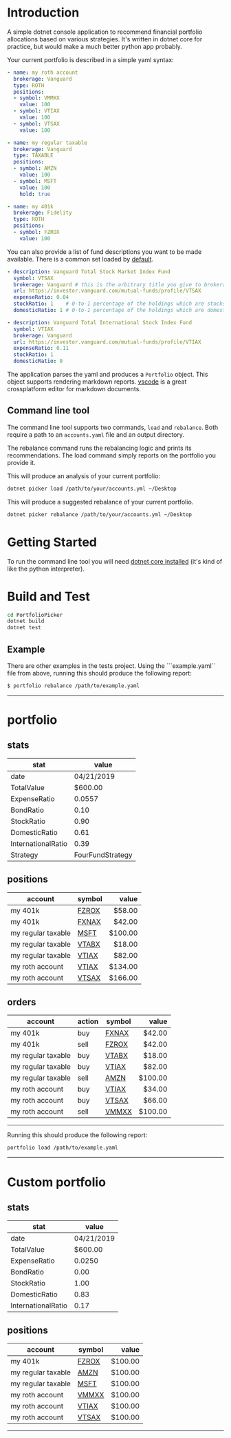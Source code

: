 # Introduction
A simple dotnet console application to recommend financial portfolio allocations based on various strategies. 
It's written in dotnet core for practice, but would make a much better python app probably.

Your current portfolio is described in a simple yaml syntax: 
```yaml
- name: my roth account
  brokerage: Vanguard
  type: ROTH
  positions:
  - symbol: VMMXX
    value: 100
  - symbol: VTIAX
    value: 100
  - symbol: VTSAX
    value: 100

- name: my regular taxable
  brokerage: Vanguard
  type: TAXABLE
  positions:
  - symbol: AMZN
    value: 100
  - symbol: MSFT
    value: 100
    hold: true

- name: my 401k
  brokerage: Fidelity
  type: ROTH
  positions:
  - symbol: FZROX
    value: 100
```

You can also provide a list of fund descriptions you want to be made available.
There is a common set loaded by [default](https://zachariahcox.visualstudio.com/_git/PortfolioPicker?path=%2FPortfolioPicker%2FApp%2Fdata%2Ffunds.yaml&version=GBmaster&_a=contents&line=2&lineStyle=plain&lineEnd=9&lineStartColumn=1&lineEndColumn=19). 

```yaml
- description: Vanguard Total Stock Market Index Fund
  symbol: VTSAX
  brokerage: Vanguard # this is the arbitrary title you give to brokerages. It is used to preference which accounts hold which positions
  url: https://investor.vanguard.com/mutual-funds/profile/VTSAX
  expenseRatio: 0.04
  stockRatio: 1    # 0-to-1 percentage of the holdings which are stocks
  domesticRatio: 1 # 0-to-1 percentage of the holdings which are domestic

- description: Vanguard Total International Stock Index Fund
  symbol: VTIAX
  brokerage: Vanguard
  url: https://investor.vanguard.com/mutual-funds/profile/VTIAX
  expenseRatio: 0.11
  stockRatio: 1
  domesticRatio: 0
```

The application parses the yaml and produces a ```Portfolio``` object. 
This object supports rendering markdown reports. 
[vscode](https://code.visualstudio.com/) is a great crossplatform editor for markdown documents. 

## Command line tool
The command line tool supports two commands, ```load``` and ```rebalance```.
Both require a path to an ```accounts.yaml``` file and an output directory. 

The rebalance command runs the rebalancing logic and prints its recommendations. The load command simply reports on the portfolio you provide it.

This will produce an analysis of your current portfolio:
```bash
dotnet picker load /path/to/your/accounts.yml ~/Desktop
```

This will produce a suggested rebalance of your current portfolio.
```bash
dotnet picker rebalance /path/to/your/accounts.yml ~/Desktop
```

# Getting Started
To run the command line tool you will need [dotnet core installed](https://code.visualstudio.com/docs/languages/dotnet) (it's kind of like the python interpreter). 

# Build and Test
```bash
cd PortfolioPicker
dotnet build
dotnet test
```

## Example
There are other examples in the tests project. 
Using the ```example.yaml`` file from above, running this should produce the following report:
```bash
$ portfolio rebalance /path/to/example.yaml
```
--- 

# portfolio
## stats
|stat|value|
|---|---|
|date|04/21/2019|
|TotalValue|$600.00|
|ExpenseRatio|0.0557|
|BondRatio|0.10|
|StockRatio|0.90|
|DomesticRatio|0.61|
|InternationalRatio|0.39|
|Strategy|FourFundStrategy|

## positions
|account|symbol|value|
|---|---|---:|
|my 401k|[FZROX](https://finance.yahoo.com/quote/FZROX?p=FZROX)|$58.00|
|my 401k|[FXNAX](https://finance.yahoo.com/quote/FXNAX?p=FXNAX)|$42.00|
|my regular taxable|[MSFT](https://finance.yahoo.com/quote/MSFT?p=MSFT)|$100.00|
|my regular taxable|[VTABX](https://finance.yahoo.com/quote/VTABX?p=VTABX)|$18.00|
|my regular taxable|[VTIAX](https://finance.yahoo.com/quote/VTIAX?p=VTIAX)|$82.00|
|my roth account|[VTIAX](https://finance.yahoo.com/quote/VTIAX?p=VTIAX)|$134.00|
|my roth account|[VTSAX](https://finance.yahoo.com/quote/VTSAX?p=VTSAX)|$166.00|
## orders
|account|action|symbol|value|
|---|---|---|---:|
|my 401k|buy|[FXNAX](https://finance.yahoo.com/quote/FXNAX?p=FXNAX)|$42.00|
|my 401k|sell|[FZROX](https://finance.yahoo.com/quote/FZROX?p=FZROX)|$42.00|
|my regular taxable|buy|[VTABX](https://finance.yahoo.com/quote/VTABX?p=VTABX)|$18.00|
|my regular taxable|buy|[VTIAX](https://finance.yahoo.com/quote/VTIAX?p=VTIAX)|$82.00|
|my regular taxable|sell|[AMZN](https://finance.yahoo.com/quote/AMZN?p=AMZN)|$100.00|
|my roth account|buy|[VTIAX](https://finance.yahoo.com/quote/VTIAX?p=VTIAX)|$34.00|
|my roth account|buy|[VTSAX](https://finance.yahoo.com/quote/VTSAX?p=VTSAX)|$66.00|
|my roth account|sell|[VMMXX](https://finance.yahoo.com/quote/VMMXX?p=VMMXX)|$100.00|

---

Running this should produce the following report: 
```bash
portfolio load /path/to/example.yaml
```

---

# Custom portfolio
## stats
|stat|value|
|---|---|
|date|04/21/2019|
|TotalValue|$600.00|
|ExpenseRatio|0.0250|
|BondRatio|0.00|
|StockRatio|1.00|
|DomesticRatio|0.83|
|InternationalRatio|0.17|

## positions
|account|symbol|value|
|---|---|---:|
|my 401k|[FZROX](https://finance.yahoo.com/quote/FZROX?p=FZROX)|$100.00|
|my regular taxable|[AMZN](https://finance.yahoo.com/quote/AMZN?p=AMZN)|$100.00|
|my regular taxable|[MSFT](https://finance.yahoo.com/quote/MSFT?p=MSFT)|$100.00|
|my roth account|[VMMXX](https://finance.yahoo.com/quote/VMMXX?p=VMMXX)|$100.00|
|my roth account|[VTIAX](https://finance.yahoo.com/quote/VTIAX?p=VTIAX)|$100.00|
|my roth account|[VTSAX](https://finance.yahoo.com/quote/VTSAX?p=VTSAX)|$100.00|

---

